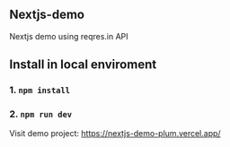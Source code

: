 ## Nextjs-demo
Nextjs demo using reqres.in API

## Install in local enviroment 

### 1. `npm install`

### 2. `npm run dev`


Visit demo project:  https://nextjs-demo-plum.vercel.app/
